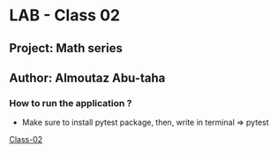 # LAB - Class 02

## Project: Math series

## Author: Almoutaz Abu-taha


### How to run the application ?
- Make sure to install pytest package, then, write in terminal => pytest


[Class-02](https://github.com/MutazAbutaha/math-series)